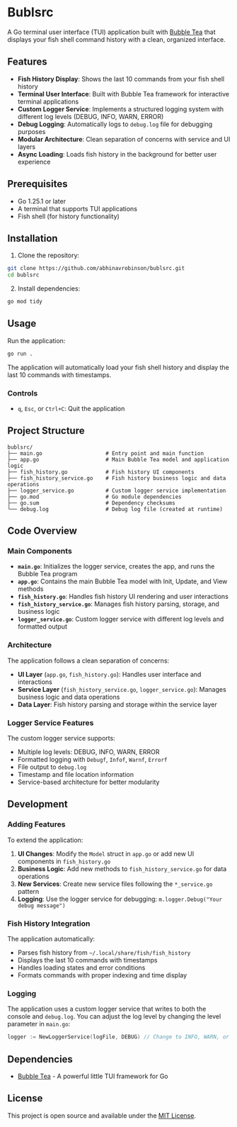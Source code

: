 # Bublsrc

A Go terminal user interface (TUI) application built with [Bubble Tea](https://github.com/charmbracelet/bubbletea) that displays your fish shell command history with a clean, organized interface.

## Features

- **Fish History Display**: Shows the last 10 commands from your fish shell history
- **Terminal User Interface**: Built with Bubble Tea framework for interactive terminal applications
- **Custom Logger Service**: Implements a structured logging system with different log levels (DEBUG, INFO, WARN, ERROR)
- **Debug Logging**: Automatically logs to `debug.log` file for debugging purposes
- **Modular Architecture**: Clean separation of concerns with service and UI layers
- **Async Loading**: Loads fish history in the background for better user experience

## Prerequisites

- Go 1.25.1 or later
- A terminal that supports TUI applications
- Fish shell (for history functionality)

## Installation

1. Clone the repository:
```bash
git clone https://github.com/abhinavrobinson/bublsrc.git
cd bublsrc
```

2. Install dependencies:
```bash
go mod tidy
```

## Usage

Run the application:
```bash
go run .
```

The application will automatically load your fish shell history and display the last 10 commands with timestamps.

### Controls

- `q`, `Esc`, or `Ctrl+C`: Quit the application

## Project Structure

```
bublsrc/
├── main.go                    # Entry point and main function
├── app.go                     # Main Bubble Tea model and application logic
├── fish_history.go            # Fish history UI components
├── fish_history_service.go    # Fish history business logic and data operations
├── logger_service.go          # Custom logger service implementation
├── go.mod                     # Go module dependencies
├── go.sum                     # Dependency checksums
└── debug.log                  # Debug log file (created at runtime)
```

## Code Overview

### Main Components

- **`main.go`**: Initializes the logger service, creates the app, and runs the Bubble Tea program
- **`app.go`**: Contains the main Bubble Tea model with Init, Update, and View methods
- **`fish_history.go`**: Handles fish history UI rendering and user interactions
- **`fish_history_service.go`**: Manages fish history parsing, storage, and business logic
- **`logger_service.go`**: Custom logger service with different log levels and formatted output

### Architecture

The application follows a clean separation of concerns:

- **UI Layer** (`app.go`, `fish_history.go`): Handles user interface and interactions
- **Service Layer** (`fish_history_service.go`, `logger_service.go`): Manages business logic and data operations
- **Data Layer**: Fish history parsing and storage within the service layer

### Logger Service Features

The custom logger service supports:
- Multiple log levels: DEBUG, INFO, WARN, ERROR
- Formatted logging with `Debugf`, `Infof`, `Warnf`, `Errorf`
- File output to `debug.log`
- Timestamp and file location information
- Service-based architecture for better modularity

## Development

### Adding Features

To extend the application:

1. **UI Changes**: Modify the `Model` struct in `app.go` or add new UI components in `fish_history.go`
2. **Business Logic**: Add new methods to `fish_history_service.go` for data operations
3. **New Services**: Create new service files following the `*_service.go` pattern
4. **Logging**: Use the logger service for debugging: `m.logger.Debug("Your debug message")`

### Fish History Integration

The application automatically:
- Parses fish history from `~/.local/share/fish/fish_history`
- Displays the last 10 commands with timestamps
- Handles loading states and error conditions
- Formats commands with proper indexing and time display

### Logging

The application uses a custom logger service that writes to both the console and `debug.log`. You can adjust the log level by changing the level parameter in `main.go`:

```go
logger := NewLoggerService(logFile, DEBUG) // Change to INFO, WARN, or ERROR
```

## Dependencies

- [Bubble Tea](https://github.com/charmbracelet/bubbletea) - A powerful little TUI framework for Go

## License

This project is open source and available under the [MIT License](LICENSE).
